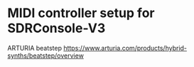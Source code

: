 # MIDI controller setup for SDRConsole-V3
ARTURIA beatstep
https://www.arturia.com/products/hybrid-synths/beatstep/overview
